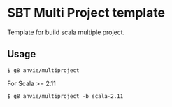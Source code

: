 SBT Multi Project template
=============================

Template for build scala multiple project.

Usage
------

```
$ g8 anvie/multiproject
```

For Scala >= 2.11

```
$ g8 anvie/multiproject -b scala-2.11
```


